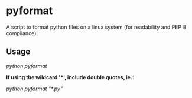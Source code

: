 # pyformat
A script to format python files on a linux system (for readability and PEP 8 compliance)

## Usage
*python pyformat <file>*

**If using the wildcard '*', include double quotes, ie.:**

*python pyformat "\*.py"*
